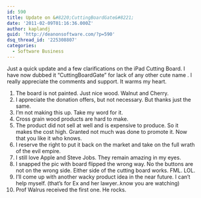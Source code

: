 ```yaml
---
id: 590
title: Update on &#8220;CuttingBoardGate&#8221;
date: '2011-02-09T01:16:36.000Z'
author: kaplandj
guid: 'http://deanonsoftware.com/?p=590'
dsq_thread_id: '225308807'
categories:
  - Software Business
---
```

Just a quick update and a few clarifications on the iPad Cutting Board. I have now dubbed it “CuttingBoardGate” for lack of any other cute name . I really appreciate the comments and support. It warms my heart.

  1. The board is not painted. Just nice wood. Walnut and Cherry.
  2. I appreciate the donation offers, but not necessary. But thanks just the same.
  3. I’m not making this up. Take my word for it.
  4. Cross grain wood products are hard to make.
  5. The product did not sell at well and is expensive to produce. So it makes the cost high. Granted not much was done to promote it. Now that you like it who knows.
  6. I reserve the right to put it back on the market and take on the full wrath of the evil empire.
  7. I still love Apple and Steve Jobs. They remain amazing in my eyes.
  8. I snapped the pic with board flipped the wrong way. No the buttons are not on the wrong side. Either side of the cutting board works. FML. LOL.
  9. I’ll come up with another wacky product idea in the near future. I can’t help myself. (that’s for Ex and her lawyer..know you are watching)
 10. Prof Walrus received the first one. He rocks.
